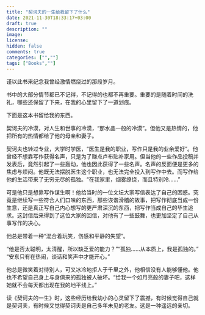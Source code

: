 ```yaml
---
title: "契诃夫的一生给我留下了什么"
date: 2021-11-30T18:33:17+03:00
draft: true
description: ""
image: 
license: 
hidden: false
comments: true
categories: ["",""]
tags: ["Books",""]
---
```


谨以此书来纪念我曾经激情燃烧过的那段岁月。

书中的大部分情节都已不记得，不记得的也都不再重要。重要的是随着时间的洗礼，哪些还保留了下来，在我的心里留下了一道划痕。

下面是这本书留给我的东西。

契诃夫的冷漠，对人生和世事的冷漠，“那水晶一般的冷漠”。但他又是热情的，他把所有的热情都给了他的母亲和妻子。

契诃夫也转过专业，大学时学医，“医生是我的职业，写作只是我的业余爱好”。他曾经不想靠写作获得名声，只是为了赚点卢布贴补家用。但当他的一些作品投稿并发表后，竟然引起了一些轰动，他也因此获得了一些名声。名声的反面便是更多的焦虑与烦闷。他既无法摆脱医生这个职业，也无法完全投入到写作中去。而写作给他的生活带来了无穷无尽的孤独。“在我家里，烟雾缭绕，而且特别冷……”

可是他只是想靠写作谋生啊！他给当时的一位文坛大家写信表达了自己的困惑。究竟是继续写一些符合人们口味的东西，那些诙谐滑稽的故事，把写作彻底当成一份生意，还是真正写自己内心想写的更严肃深沉的东西，把写作当成自己的毕生追求。这封信后来得到了这位大家的回信，对他有了一些鼓舞，也更加坚定了自己从事写作的决心。

他总是带着一种“混合着玩笑，伤感和平静的失望”。

“他是否太聪明，太清醒，所以缺乏爱的能力？”“孤独......从本质上，我是孤独的。” “安东只有在热闹，谈话和笑声中才能开心。”

他总是微笑着对待别人，可又冰冷地拒人于千里之外，他相信没有人能够懂他。他也不希望自己身上与身俱来的孤独被人破坏。“给我一个如月亮般的妻子吧，这样她就不会每天都出现在我的地平线上。”

读《契诃夫的一生》时，这些经历给我幼小的心灵留下了震撼，有时候觉得自己就是契诃夫，有时候又觉得契诃夫是自己多年未见的老友。这是一种遥远的亲切。
